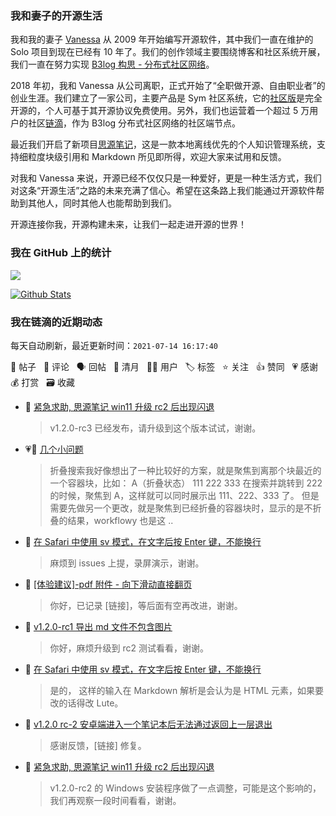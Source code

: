 ### 我和妻子的开源生活

我和我的妻子 [Vanessa](https://github.com/Vanessa219) 从 2009 年开始编写开源软件，其中我们一直在维护的 Solo 项目到现在已经有 10 年了。我们的创作领域主要围绕博客和社区系统开展，我们一直在努力实现 [B3log 构思 - 分布式社区网络](https://ld246.com/article/1546941897596)。

2018 年初，我和 Vanessa 从公司离职，正式开始了“全职做开源、自由职业者”的创业生涯。我们建立了一家公司，主要产品是 Sym 社区系统，它的[社区版](https://github.com/88250/symphony)是完全开源的，个人可基于其开源协议免费使用。另外，我们也运营着一个超过 5 万用户的社区[链滴](https://ld246.com)，作为 B3log 分布式社区网络的社区端节点。

最近我们开启了新项目[思源笔记](https://github.com/siyuan-note/siyuan)，这是一款本地离线优先的个人知识管理系统，支持细粒度块级引用和 Markdown 所见即所得，欢迎大家来试用和反馈。

对我和 Vanessa 来说，开源已经不仅仅只是一种爱好，更是一种生活方式，我们对这条“开源生活”之路的未来充满了信心。希望在这条路上我们能通过开源软件帮助到其他人，同时其他人也能帮助到我们。

开源连接你我，开源构建未来，让我们一起走进开源的世界！

### 我在 GitHub 上的统计

<a title="Hits" target="_blank" href="https://github.com/88250/88250"><img src="https://hits.b3log.org/88250/88250.svg"></a>

[![Github Stats](https://github-readme-stats.vercel.app/api?username=88250&theme=tokyonight&show_icons=true)](https://github.com/88250)

<!--events start -->

### 我在链滴的近期动态

每天自动刷新，最近更新时间：`2021-07-14 16:17:40`

📝 帖子 &nbsp; 💬 评论 &nbsp; 🗣 回帖 &nbsp; 🌙 清月 &nbsp; 👨‍💻 用户 &nbsp; 🏷️ 标签 &nbsp; ⭐️ 关注 &nbsp; 👍 赞同 &nbsp; 💗 感谢 &nbsp; 💰 打赏 &nbsp; 🗃 收藏

* 💬 [紧急求助, 思源笔记 win11 升级 rc2 后出现闪退](https://ld246.com/article/1626188681922/comment/1626249021614#comments)

  > v1.2.0-rc3 已经发布，请升级到这个版本试试，谢谢。
* 💗💬 [几个小问题](https://ld246.com/article/1625367006728/comment/1625414730090#comments)

  > 折叠搜索我好像想出了一种比较好的方案，就是聚焦到离那个块最近的一个容器块，比如： A（折叠状态） 111 222 333 在搜索并跳转到 222 的时候，聚焦到 A，这样就可以同时展示出 111、222、333 了。 但是需要先做另一个更改，就是聚焦到已经折叠的容器块时，显示的是不折叠的结果，workflowy 也是这 ..
* 💬 [在 Safari 中使用 sv 模式，在文字后按 Enter 键，不能换行](https://ld246.com/article/1624535908393/comment/1626234253929#comments)

  > 麻烦到 issues 上提，录屏演示，谢谢。
* 💬 [[体验建议]-pdf 附件 - 向下滑动直接翻页](https://ld246.com/article/1626227651185/comment/1626230842766#comments)

  > 你好，已记录 [链接]，等后面有空再改进，谢谢。
* 💬 [v1.2.0-rc1 导出 md 文件不包含图片](https://ld246.com/article/1626226632404/comment/1626230761308#comments)

  > 你好，麻烦升级到 rc2 测试看看，谢谢。
* 💬 [在 Safari 中使用 sv 模式，在文字后按 Enter 键，不能换行](https://ld246.com/article/1624535908393/comment/1626229830045#comments)

  > 是的， 这样的输入在 Markdown 解析是会认为是 HTML 元素，如果要改的话得改 Lute。
* 💬 [v1.2.0 rc-2 安卓端进入一个笔记本后无法通过返回上一层退出](https://ld246.com/article/1626224552758/comment/1626226291627#comments)

  > 感谢反馈，[链接] 修复。
* 💬 [紧急求助, 思源笔记 win11 升级 rc2 后出现闪退](https://ld246.com/article/1626188681922/comment/1626191040703#comments)

  > v1.2.0-rc2 的 Windows 安装程序做了一点调整，可能是这个影响的，我们再观察一段时间看看，谢谢。


<!--events end -->
